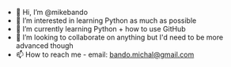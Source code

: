 - 👋 Hi, I’m @mikebando
- 👀 I’m interested in learning Python as much as possible
- 🌱 I’m currently learning Python + how to use GitHub 
- 💞️ I’m looking to collaborate on anything but I'd need to be more advanced though
- 📫 How to reach me - email: bando.michal@gmail.com

<!---
mikebando/mikebando is a ✨ special ✨ repository because its `README.md` (this file) appears on your GitHub profile.
You can click the Preview link to take a look at your changes.
--->
